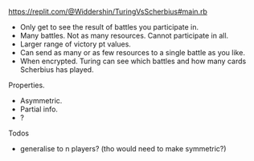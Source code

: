https://replit.com/@Widdershin/TuringVsScherbius#main.rb

- Only get to see the result of battles you participate in.
- Many battles. Not as many resources. Cannot participate in all.
- Larger range of victory pt values.
- Can send as many or as few resources to a single battle as you like.
- When encrypted. Turing can see which battles and how many cards Scherbius has played.

Properties.
- Asymmetric.
- Partial info.
- ?

Todos
- generalise to n players? (tho would need to make symmetric?)